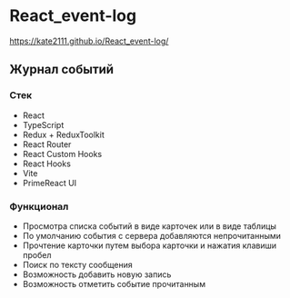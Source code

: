 # React_event-log

https://kate2111.github.io/React_event-log/

<h2>Журнал событий</h2>

<h3>Стек</h3>
<ul>
    <li>React</li>
    <li>TypeScript</li>
    <li>Redux + ReduxToolkit</li>
    <li>React Router</li>
    <li>React Custom Hooks</li>
    <li>React Hooks</li>
    <li>Vite</li>
    <li>PrimeReact UI</li>
</ul>

<h3>Функционал</h3>
<ul>
    <li>Просмотра списка событий в виде карточек или в виде таблицы</li>
    <li>По умолчанию события с сервера добавляются непрочитанными</li>
    <li>Прочтение карточки путем выбора карточки и нажатия клавиши
пробел</li>
    <li>Поиск по тексту сообщения</li>
    <li>Возможность добавить новую запись</li>
    <li>Возможность отметить событие прочитанным</li>
</ul>
